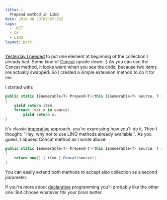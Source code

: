 ```yaml
---
title: |-
  Prepend method in LINQ
date: 2010-06-29T07:07:29Z
tags:
  - .NET
  - C#
  - LINQ
layout: post
---
```

[Yesterday I needed][1] to put one element at beginning of the collection I already had. Some kind of [Concat][2] upside down. :) As you can use the Concat method, it looks weird when you see the code, because two items are actually swapped. So I created a simple extension method to do it for me.

I started with:

```csharp
public static IEnumerable<T> Prepend<T>(this IEnumerable<T> source, T item)
{
	yield return item;
	foreach (var x in source)
		yield return x;
}
```

It's classic [imperative][3] approach, you're expressing how you'll do it. Then I thought: "Hey, why not to use LINQ methods already available.". As you guess, I abused Concat method as I wrote above:

```csharp
public static IEnumerable<T> Prepend<T>(this IEnumerable<T> source, T item)
{
	return new[] { item }.Concat(source);
}
```

You can easily extend both methods to accept also collection as a second parameter.

If you're more about [declarative][4] programming you'll probably like the other one. But choose whatever fits your brain better.

[1]: http://twitter.com/cincura_net/status/17243088115
[2]: http://msdn.microsoft.com/en-us/library/bb302894.aspx
[3]: http://en.wikipedia.org/wiki/Imperative_programming
[4]: http://en.wikipedia.org/wiki/Declarative_programming